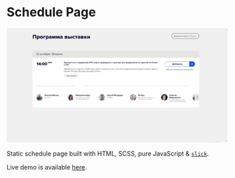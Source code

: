# Schedule Page

![example](/public/example.gif)

Static schedule page built with HTML, SCSS, pure JavaScript & [`slick`](https://kenwheeler.github.io/slick/).

Live demo is available [here](https://atumv.github.io/schedule-page).